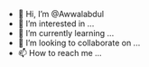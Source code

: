 - 👋 Hi, I’m @Awwalabdul
- 👀 I’m interested in ...
- 🌱 I’m currently learning ...
- 💞️ I’m looking to collaborate on ...
- 📫 How to reach me ...

<!---
Awwalabdul/Awwalabdul is a ✨ special ✨ repository because its `README.md` (this file) appears on your GitHub profile.
You can click the Preview link to take a look at your changes.
--->
